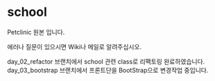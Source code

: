 # school
Petclinic 원본 입니다. <br/>

에러나 질문이 있으시면 Wiki나 메일로 알려주십시오.

day_02_refactor 브랜치에서 school 관련 class로 리팩토링 완료하였습니다. <br/> 
day_03_bootstrap 브랜치에서 프론트단을 BootStrap으로 변경작업 중입니다. <br/>
